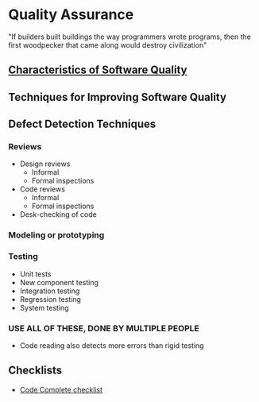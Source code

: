 # Quality Assurance

"If builders built buildings the way programmers wrote programs, then the first woodpecker that came along would destroy civilization"

## [Characteristics of Software Quality](./CHARACTERISTICS.md)

## Techniques for Improving Software Quality

## Defect Detection Techniques

### Reviews

* Design reviews
  * Informal
  * Formal inspections
* Code reviews
  * Informal
  * Formal inspections
* Desk-checking of code

### Modeling or prototyping

### Testing

* Unit tests
* New component testing
* Integration testing
* Regression testing
* System testing

### USE ALL OF THESE, DONE BY MULTIPLE PEOPLE

* Code reading also detects more errors than rigid testing

## Checklists

* [Code Complete checklist](./CC_CHECKLIST.md)
